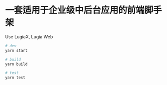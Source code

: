 # 一套适用于企业级中后台应用的前端脚手架

Use LugiaX, Lugia Web

```bash
# dev
yarn start

# build
yarn build

# test
yarn test
```
